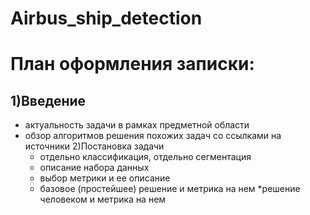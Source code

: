 # Airbus_ship_detection

# План оформления записки:
  ## 1)Введение
  * актуальность задачи в рамках предметной области
  * обзор алгоритмов решения похожих задач со ссылками на источники
  2)Постановка задачи
    * отдельно классификация, отдельно сегментация
    * описание набора данных
    * выбор метрики и ее описание
    * базовое (простейшее) решение и метрика на нем
    *решение человеком и метрика на нем
